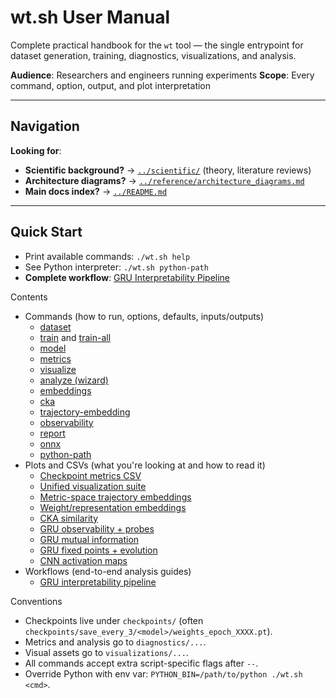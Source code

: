 # wt.sh User Manual

Complete practical handbook for the `wt` tool — the single entrypoint for dataset generation, training, diagnostics, visualizations, and analysis.

**Audience**: Researchers and engineers running experiments
**Scope**: Every command, option, output, and plot interpretation

---

## Navigation

**Looking for**:
- **Scientific background?** → [`../scientific/`](../scientific/) (theory, literature reviews)
- **Architecture diagrams?** → [`../reference/architecture_diagrams.md`](../reference/architecture_diagrams.md)
- **Main docs index?** → [`../README.md`](../README.md)

---

## Quick Start
- Print available commands: `./wt.sh help`
- See Python interpreter: `./wt.sh python-path`
- **Complete workflow**: [GRU Interpretability Pipeline](./workflows/gru_interpretability.md)

Contents
- Commands (how to run, options, defaults, inputs/outputs)
  - [dataset](./commands/dataset.md)
  - [train](./commands/train.md) and [train-all](./commands/train-all.md)
  - [model](./commands/model.md)
  - [metrics](./commands/metrics.md)
  - [visualize](./commands/visualize.md)
  - [analyze (wizard)](./commands/analyze.md)
  - [embeddings](./commands/embeddings.md)
  - [cka](./commands/cka.md)
  - [trajectory-embedding](./commands/trajectory-embedding.md)
  - [observability](./commands/observability.md)
  - [report](./commands/report.md)
  - [onnx](./commands/onnx.md)
  - [python-path](./commands/python-path.md)
- Plots and CSVs (what you're looking at and how to read it)
  - [Checkpoint metrics CSV](./plots/checkpoint_metrics_csv.md)
  - [Unified visualization suite](./plots/visualize_unified.md)
  - [Metric-space trajectory embeddings](./plots/trajectory_metric_space.md)
  - [Weight/representation embeddings](./plots/embeddings_weights.md)
  - [CKA similarity](./plots/cka.md)
  - [GRU observability + probes](./plots/gru_observability.md)
  - [GRU mutual information](./plots/gru_mutual_info.md)
  - [GRU fixed points + evolution](./plots/fixed_points.md)
  - [CNN activation maps](./plots/activations.md)
- Workflows (end-to-end analysis guides)
  - [GRU interpretability pipeline](./workflows/gru_interpretability.md)

Conventions
- Checkpoints live under `checkpoints/` (often `checkpoints/save_every_3/<model>/weights_epoch_XXXX.pt`).
- Metrics and analysis go to `diagnostics/...`.
- Visual assets go to `visualizations/...`.
- All commands accept extra script-specific flags after `--`.
- Override Python with env var: `PYTHON_BIN=/path/to/python ./wt.sh <cmd>`.
